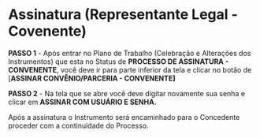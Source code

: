 # Assinatura \(Representante Legal - Covenente\)

**PASSO 1** - Após entrar no Plano de Trabalho  \(Celebração e Alterações dos Instrumentos\) que esta no Status de **PROCESSO DE ASSINATURA - CONVENENTE**, você deve ir para parte inferior da tela e clicar no botão de \[**ASSINAR CONVÊNIO/PARCERIA - CONVENENTE\]**

**PASSO 2** - Na tela que se abre você deve digitar novamente sua senha e clicar em **ASSINAR COM USUÁRIO E SENHA.**

Após a assinatura o Instrumento será encaminhado para o Concedente proceder com a continuidade do Processo.

